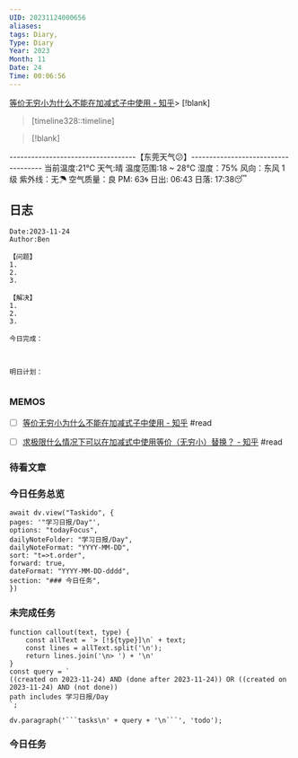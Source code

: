 ```yaml
---
UID: 20231124000656
aliases: 
tags: Diary,
Type: Diary
Year: 2023
Month: 11
Date: 24
Time: 00:06:56
---
```

[等价无穷小为什么不能在加减式子中使用 - 知乎](https://zhuanlan.zhihu.com/p/35176202)> [!blank] 
> [timeline328::timeline]

>[!blank]
> 
-----------------------------------【东莞天气😕】------------------------------------
当前温度:21℃
天气:晴
温度范围:18 ~ 28℃
湿度：75%
风向：东风 1级
紫外线：无☂
空气质量：良 PM: 63🌀
日出: 06:43 日落: 17:38😴

## 日志

```
Date:2023-11-24
Author:Ben

【问题】
1.
2.
3.

【解决】
1.
2.
3.

今日完成：



明日计划：


```

### MEMOS

- [ ]  [等价无穷小为什么不能在加减式子中使用 - 知乎](https://zhuanlan.zhihu.com/p/35176202) #read

- [ ]  [求极限什么情况下可以在加减式中使用等价（无穷小）替换？ - 知乎](https://www.zhihu.com/question/49541771) #read 

### 待看文章



### 今日任务总览

```dataviewjs
await dv.view("Taskido", {
pages: '"学习日报/Day"',
options: "todayFocus",
dailyNoteFolder: "学习日报/Day",
dailyNoteFormat: "YYYY-MM-DD",
sort: "t=>t.order",
forward: true,
dateFormat: "YYYY-MM-DD-dddd",
section: "### 今日任务",
})
```

### 未完成任务

```dataviewjs
function callout(text, type) {
    const allText = `> [!${type}]\n` + text;
    const lines = allText.split('\n');
    return lines.join('\n> ') + '\n'
}
const query = `
((created on 2023-11-24) AND (done after 2023-11-24)) OR ((created on 2023-11-24) AND (not done))
path includes 学习日报/Day
`;

dv.paragraph('```tasks\n' + query + '\n```', 'todo');
```


### 今日任务
